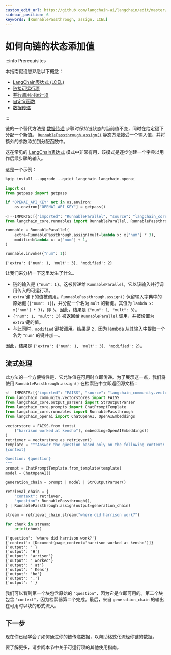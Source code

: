 ```yaml
---
custom_edit_url: https://github.com/langchain-ai/langchain/edit/master/docs/docs/how_to/assign.ipynb
sidebar_position: 6
keywords: [RunnablePassthrough, assign, LCEL]
---
```

# 如何向链的状态添加值

:::info Prerequisites

本指南假设您熟悉以下概念：
- [LangChain表达式 (LCEL)](/docs/concepts/#langchain-expression-language)
- [链接可运行项](/docs/how_to/sequence/)
- [并行调用可运行项](/docs/how_to/parallel/)
- [自定义函数](/docs/how_to/functions/)
- [数据传递](/docs/how_to/passthrough)

:::

链的一个替代方法是 [数据传递](/docs/how_to/passthrough) 步骤时保持链状态的当前值不变，同时在给定键下分配一个新值。 [`RunnablePassthrough.assign()`](https://python.langchain.com/api_reference/core/runnables/langchain_core.runnables.passthrough.RunnablePassthrough.html#langchain_core.runnables.passthrough.RunnablePassthrough.assign) 静态方法接受一个输入值，并将额外的参数添加到分配函数中。

这在常见的 [LangChain表达式](/docs/concepts/#langchain-expression-language) 模式中非常有用，该模式是逐步创建一个字典以用作后续步骤的输入。

这是一个示例：


```python
%pip install --upgrade --quiet langchain langchain-openai

import os
from getpass import getpass

if "OPENAI_API_KEY" not in os.environ:
    os.environ["OPENAI_API_KEY"] = getpass()
```


```python
<!--IMPORTS:[{"imported": "RunnableParallel", "source": "langchain_core.runnables", "docs": "https://python.langchain.com/api_reference/core/runnables/langchain_core.runnables.base.RunnableParallel.html", "title": "How to add values to a chain's state"}, {"imported": "RunnablePassthrough", "source": "langchain_core.runnables", "docs": "https://python.langchain.com/api_reference/core/runnables/langchain_core.runnables.passthrough.RunnablePassthrough.html", "title": "How to add values to a chain's state"}]-->
from langchain_core.runnables import RunnableParallel, RunnablePassthrough

runnable = RunnableParallel(
    extra=RunnablePassthrough.assign(mult=lambda x: x["num"] * 3),
    modified=lambda x: x["num"] + 1,
)

runnable.invoke({"num": 1})
```



```output
{'extra': {'num': 1, 'mult': 3}, 'modified': 2}
```


让我们来分析一下这里发生了什么。

- 链的输入是 `{"num": 1}`。这被传递给 `RunnableParallel`，它以该输入并行调用传入的可运行项。
- `extra` 键下的值被调用。`RunnablePassthrough.assign()` 保留输入字典中的原始键 (`{"num": 1}`)，并分配一个名为 `mult` 的新键。其值为 `lambda x: x["num"] * 3)`，即 `3`。因此，结果是 `{"num": 1, "mult": 3}`。
- `{"num": 1, "mult": 3}` 被返回给 `RunnableParallel` 调用，并被设置为 `extra` 键的值。
- 与此同时，`modified` 键被调用。结果是 `2`，因为 lambda 从其输入中提取一个名为 `"num"` 的键并加一。

因此，结果是 `{'extra': {'num': 1, 'mult': 3}, 'modified': 2}`。

## 流式处理

此方法的一个方便特性是，它允许值在可用时立即传递。为了展示这一点，我们将使用 `RunnablePassthrough.assign()` 在检索链中立即返回源文档：


```python
<!--IMPORTS:[{"imported": "FAISS", "source": "langchain_community.vectorstores", "docs": "https://python.langchain.com/api_reference/community/vectorstores/langchain_community.vectorstores.faiss.FAISS.html", "title": "How to add values to a chain's state"}, {"imported": "StrOutputParser", "source": "langchain_core.output_parsers", "docs": "https://python.langchain.com/api_reference/core/output_parsers/langchain_core.output_parsers.string.StrOutputParser.html", "title": "How to add values to a chain's state"}, {"imported": "ChatPromptTemplate", "source": "langchain_core.prompts", "docs": "https://python.langchain.com/api_reference/core/prompts/langchain_core.prompts.chat.ChatPromptTemplate.html", "title": "How to add values to a chain's state"}, {"imported": "RunnablePassthrough", "source": "langchain_core.runnables", "docs": "https://python.langchain.com/api_reference/core/runnables/langchain_core.runnables.passthrough.RunnablePassthrough.html", "title": "How to add values to a chain's state"}, {"imported": "ChatOpenAI", "source": "langchain_openai", "docs": "https://python.langchain.com/api_reference/openai/chat_models/langchain_openai.chat_models.base.ChatOpenAI.html", "title": "How to add values to a chain's state"}, {"imported": "OpenAIEmbeddings", "source": "langchain_openai", "docs": "https://python.langchain.com/api_reference/openai/embeddings/langchain_openai.embeddings.base.OpenAIEmbeddings.html", "title": "How to add values to a chain's state"}]-->
from langchain_community.vectorstores import FAISS
from langchain_core.output_parsers import StrOutputParser
from langchain_core.prompts import ChatPromptTemplate
from langchain_core.runnables import RunnablePassthrough
from langchain_openai import ChatOpenAI, OpenAIEmbeddings

vectorstore = FAISS.from_texts(
    ["harrison worked at kensho"], embedding=OpenAIEmbeddings()
)
retriever = vectorstore.as_retriever()
template = """Answer the question based only on the following context:
{context}

Question: {question}
"""
prompt = ChatPromptTemplate.from_template(template)
model = ChatOpenAI()

generation_chain = prompt | model | StrOutputParser()

retrieval_chain = {
    "context": retriever,
    "question": RunnablePassthrough(),
} | RunnablePassthrough.assign(output=generation_chain)

stream = retrieval_chain.stream("where did harrison work?")

for chunk in stream:
    print(chunk)
```
```output
{'question': 'where did harrison work?'}
{'context': [Document(page_content='harrison worked at kensho')]}
{'output': ''}
{'output': 'H'}
{'output': 'arrison'}
{'output': ' worked'}
{'output': ' at'}
{'output': ' Kens'}
{'output': 'ho'}
{'output': '.'}
{'output': ''}
```
我们可以看到第一个块包含原始的 `"question"`，因为它是立即可用的。第二个块包含 `"context"`，因为检索器第二个完成。最后，来自 `generation_chain` 的输出在可用时以块的形式流入。

## 下一步

现在你已经学会了如何通过你的链传递数据，以帮助格式化流经你链的数据。

要了解更多，请参阅本节中关于可运行项的其他使用指南。
